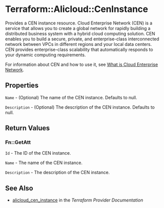 # Terraform::Alicloud::CenInstance

Provides a CEN instance resource. Cloud Enterprise Network (CEN) is a service that allows you to create a global network for rapidly building a distributed business system with a hybrid cloud computing solution. CEN enables you to build a secure, private, and enterprise-class interconnected network between VPCs in different regions and your local data centers. CEN provides enterprise-class scalability that automatically responds to your dynamic computing requirements.

For information about CEN and how to use it, see [What is Cloud Enterprise Network](https://www.alibabacloud.com/help/doc-detail/59870.htm).

## Properties

`Name` - (Optional) The name of the CEN instance. Defaults to null.

`Description` - (Optional) The description of the CEN instance. Defaults to null.


## Return Values

### Fn::GetAtt

`Id` - The ID of the CEN instance.

`Name` - The name of the CEN instance.

`Description` - The description of the CEN instance.

## See Also

* [alicloud_cen_instance](https://www.terraform.io/docs/providers/alicloud/r/cen_instance.html) in the _Terraform Provider Documentation_